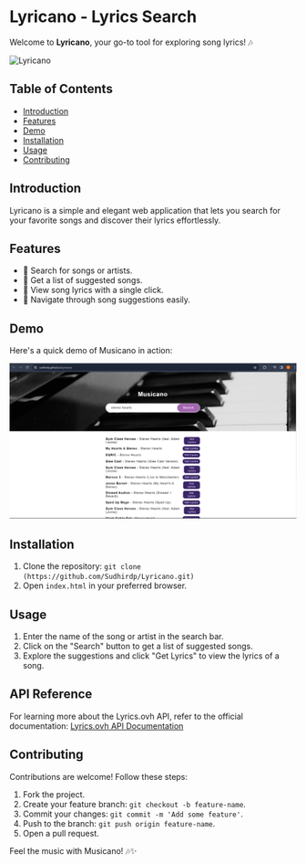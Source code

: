 # Lyricano - Lyrics Search

Welcome to **Lyricano**, your go-to tool for exploring song lyrics! 🎶

![Lyricano](https://sudhirdp.github.io/Lyricano/)

## Table of Contents

- [Introduction](#introduction)
- [Features](#features)
- [Demo](#demo)
- [Installation](#installation)
- [Usage](#usage)
- [Contributing](#contributing)

## Introduction

Lyricano is a simple and elegant web application that lets you search for your favorite songs and discover their lyrics effortlessly.

## Features

- 🎤 Search for songs or artists.
- 🎵 Get a list of suggested songs.
- 📖 View song lyrics with a single click.
- 🔄 Navigate through song suggestions easily.

## Demo

Here's a quick demo of Musicano in action:

![Demo](img.png)

## Installation

1. Clone the repository: `git clone (https://github.com/Sudhirdp/Lyricano.git)`
2. Open `index.html` in your preferred browser.

## Usage

1. Enter the name of the song or artist in the search bar.
2. Click on the "Search" button to get a list of suggested songs.
3. Explore the suggestions and click "Get Lyrics" to view the lyrics of a song.

## API Reference

For learning more about the Lyrics.ovh API, refer to the official documentation: [Lyrics.ovh API Documentation](https://lyricsovh.docs.apiary.io/#)

## Contributing

Contributions are welcome! Follow these steps:

1. Fork the project.
2. Create your feature branch: `git checkout -b feature-name`.
3. Commit your changes: `git commit -m 'Add some feature'`.
4. Push to the branch: `git push origin feature-name`.
5. Open a pull request.

Feel the music with Musicano! 🎶✨
